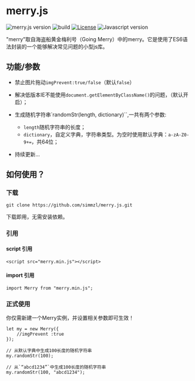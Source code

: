# merry.js

![merry.js version](https://img.shields.io/badge/merry.js-v1.0.0-green.svg)
![build](https://img.shields.io/wercker/ci/wercker/docs.svg)
[![License](http://img.shields.io/badge/License-MIT-blue.svg)](http://opensource.org/licenses/MIT)
![Javascript version](https://img.shields.io/badge/Javascript-es6-orange.svg)

"merry"取自海盗船黄金梅利号（Going Merry）中的merry。它是使用了ES6语法封装的一个能够解决常见问题的小型js库。

## 功能/参数
- 禁止图片拖动`imgPrevent:true/false`（默认`false`）
- 解决低版本IE不能使用`document.getElementByClassName()`的问题，（默认开启）；
- 生成随机字符串`randomStr(length, dictionary)``,一共有两个参数:

  - `length`随机字符串的长度；
  - `dictionary`，自定义字典，字符串类型。为空时使用默认字典：`a-zA-Z0-9+=`，共64位；
- 持续更新...

## 如何使用？
### 下载
```
git clone https://github.com/simmzl/merry.js.git
```
下载即用，无需安装依赖。
### 引用
#### script 引用
```
<script src="merry.min.js"></script>
```
#### import 引用
```
import Merry from "merry.min.js";
```
### 正式使用
你仅需新建一个Merry实例，并设置相关参数即可生效！
```
let my = new Merry({
    //imgPrevent :true
});

// 从默认字典中生成100长度的随机字符串
my.randomStr(100);

// 从`“abcd1234”`中生成100长度的随机字符串
my.randomStr(100, "abcd1234");